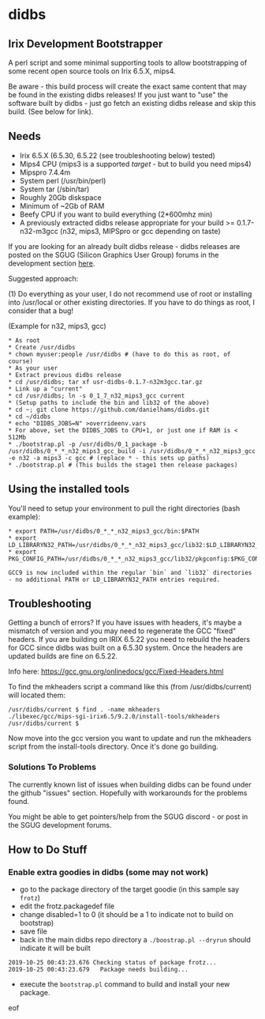 # didbs

## Irix Development Bootstrapper

A perl script and some minimal supporting tools to allow bootstrapping of some recent open source tools on Irix 6.5.X, mips4.

Be aware - this build process will create the exact same content that may be found in the existing didbs releases! If you just want to "use" the software built by didbs - just go fetch an existing didbs release and skip this build. (See below for link).

## Needs

* Irix 6.5.X (6.5.30, 6.5.22 (see troubleshooting below) tested)
* Mips4 CPU (mips3 is a supported _target_ - but to build you need mips4)
* Mipspro 7.4.4m
* System perl (/usr/bin/perl)
* System tar (/sbin/tar)
* Roughly 20Gb diskspace
* Minimum of ~2Gb of RAM
* Beefy CPU if you want to build everything (2*600mhz min)
* A previously extracted didbs release appropriate for your build >= 0.1.7-n32-m3gcc (n32, mips3, MIPSpro or gcc depending on taste)

If you are looking for an already built didbs release - didbs releases are posted on the SGUG (Silicon Graphics User Group) forums in the development section [here](https://forums.sgi.sh/).

Suggested approach:

(1) Do everything as your user, I do not recommend use of root or installing into /usr/local or other existing directories. If you have to do things as root, I consider that a bug!

(Example for n32, mips3, gcc)
```
* As root
* Create /usr/didbs
* chown myuser:people /usr/didbs # (have to do this as root, of course)
* As your user
* Extract previous didbs release
* cd /usr/didbs; tar xf usr-didbs-0.1.7-n32m3gcc.tar.gz
* Link up a "current"
* cd /usr/didbs; ln -s 0_1_7_n32_mips3_gcc current
* (Setup paths to include the bin and lib32 of the above)
* cd ~; git clone https://github.com/danielhams/didbs.git
* cd ~/didbs
* echo "DIDBS_JOBS=N" >overrideenv.vars
* For above, set the DIDBS_JOBS to CPU+1, or just one if RAM is < 512Mb
* ./bootstrap.pl -p /usr/didbs/0_1_package -b /usr/didbs/0_*_*_n32_mips3_gcc_build -i /usr/didbs/0_*_*_n32_mips3_gcc -e n32 -a mips3 -c gcc # (replace * - this sets up paths)
* ./bootstrap.pl # (This builds the stage1 then release packages)
```

## Using the installed tools

You'll need to setup your environment to pull the right directories (bash example):

```
* export PATH=/usr/didbs/0_*_*_n32_mips3_gcc/bin:$PATH
* export LD_LIBRARYN32_PATH=/usr/didbs/0_*_*_n32_mips3_gcc/lib32:$LD_LIBRARYN32_PATH
* export PKG_CONFIG_PATH=/usr/didbs/0_*_*_n32_mips3_gcc/lib32/pkgconfig:$PKG_CONFIG_PATH

GCC9 is now included within the regular `bin` and `lib32` directories - no additional PATH or LD_LIBRARYN32_PATH entries required.
```

## Troubleshooting

Getting a bunch of errors? If you have issues with headers, it's maybe a mismatch of version and you may need to regenerate the GCC "fixed" headers. If you are building on IRIX 6.5.22 you need to rebuild the headers for GCC since didbs was built on a 6.5.30 system. Once the headers are updated builds are fine on 6.5.22.

Info here: https://gcc.gnu.org/onlinedocs/gcc/Fixed-Headers.html

To find the mkheaders script a command like this (from /usr/didbs/current) will located them:

```
/usr/didbs/current $ find . -name mkheaders
./libexec/gcc/mips-sgi-irix6.5/9.2.0/install-tools/mkheaders
/usr/didbs/current $ 

```
Now move into the gcc version you want to update and run the mkheaders script from the install-tools directory. Once it's done go building.

### Solutions To Problems

The currently known list of issues when building didbs can be found under the github "issues" section. Hopefully with workarounds for the problems found.

You might be able to get pointers/help from the SGUG discord - or post in the SGUG development forums.

## How to Do Stuff

### Enable extra goodies in didbs (some may not work)
* go to the package directory of the target goodie (in this sample say `frotz`)
* edit the frotz.packagedef file
* change disabled=1 to 0 (it should be a 1 to indicate not to build on bootstrap)
* save file
* back in the main didbs repo directory a `./boostrap.pl --dryrun` should indicate it will be built

```
2019-10-25 00:43:23.676 Checking status of package frotz...
2019-10-25 00:43:23.679   Package needs building...
```

* execute the `bootstrap.pl` command to build and install your new package.



eof
